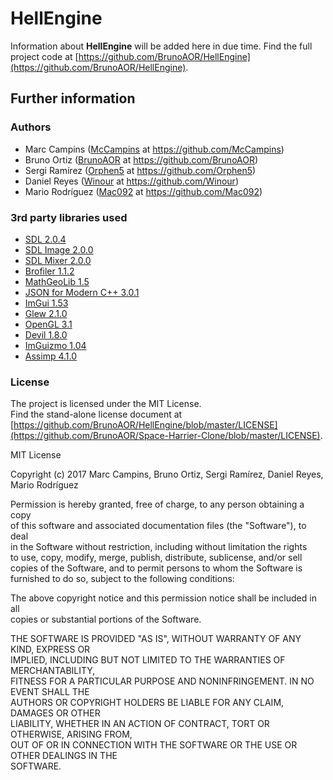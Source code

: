 # HellEngine
Information about __HellEngine__ will be added here in due time.
Find the full project code at [https://github.com/BrunoAOR/HellEngine](https://github.com/BrunoAOR/HellEngine).


## Further information

### Authors
* Marc Campins ([McCampins](https://github.com/McCampins) at https://github.com/McCampins)
* Bruno Ortiz ([BrunoAOR](https://github.com/BrunoAOR) at https://github.com/BrunoAOR)
* Sergi Ramírez ([Orphen5](https://github.com/Orphen5) at https://github.com/Orphen5)
* Daniel Reyes ([Winour](https://github.com/Winour) at https://github.com/Winour)
* Mario Rodríguez ([Mac092](https://github.com/Mac092) at https://github.com/Mac092)

### 3rd party libraries used
* [SDL 2.0.4](https://www.libsdl.org) 
* [SDL Image 2.0.0](https://www.libsdl.org/projects/SDL_image/)
* [SDL Mixer 2.0.0](https://www.libsdl.org/projects/SDL_mixer/)
* [Brofiler 1.1.2](https://github.com/bombomby/brofiler)
* [MathGeoLib 1.5](https://github.com/juj/MathGeoLib)
* [JSON for Modern C++ 3.0.1](https://github.com/nlohmann/json)
* [ImGui 1.53](https://github.com/ocornut/imgui)
* [Glew 2.1.0](http://glew.sourceforge.net)
* [OpenGL 3.1](https://www.khronos.org/opengl/)
* [Devil 1.8.0](http://openil.sourceforge.net)
* [ImGuizmo 1.04](https://github.com/CedricGuillemet/ImGuizmo)
* [Assimp 4.1.0](http://www.assimp.org/)


### License
The project is licensed under the MIT License.  
Find the stand-alone license document at [https://github.com/BrunoAOR/HellEngine/blob/master/LICENSE](https://github.com/BrunoAOR/Space-Harrier-Clone/blob/master/LICENSE).

MIT License

Copyright (c) 2017 Marc Campins, Bruno Ortiz, Sergi Ramírez, Daniel Reyes, Mario Rodríguez

Permission is hereby granted, free of charge, to any person obtaining a copy  
of this software and associated documentation files (the "Software"), to deal  
in the Software without restriction, including without limitation the rights  
to use, copy, modify, merge, publish, distribute, sublicense, and/or sell  
copies of the Software, and to permit persons to whom the Software is  
furnished to do so, subject to the following conditions:  

The above copyright notice and this permission notice shall be included in all  
copies or substantial portions of the Software.

THE SOFTWARE IS PROVIDED "AS IS", WITHOUT WARRANTY OF ANY KIND, EXPRESS OR  
IMPLIED, INCLUDING BUT NOT LIMITED TO THE WARRANTIES OF MERCHANTABILITY,  
FITNESS FOR A PARTICULAR PURPOSE AND NONINFRINGEMENT. IN NO EVENT SHALL THE  
AUTHORS OR COPYRIGHT HOLDERS BE LIABLE FOR ANY CLAIM, DAMAGES OR OTHER  
LIABILITY, WHETHER IN AN ACTION OF CONTRACT, TORT OR OTHERWISE, ARISING FROM,  
OUT OF OR IN CONNECTION WITH THE SOFTWARE OR THE USE OR OTHER DEALINGS IN THE  
SOFTWARE.
